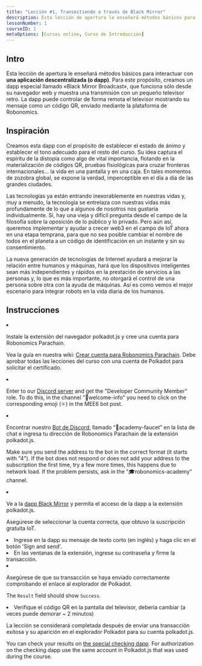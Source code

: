 ```yaml
---
title: "Lección #1, Transmitiendo a través de Black Mirror"
description: Esta lección de apertura le enseñará métodos básicos para interactuar con una aplicación descentralizada (o dapp).
lessonNumber: 1
courseID: 1
metaOptions: [Cursos online, Curso de Introducción]
---
```


<section class="container__narrow">

## Intro

Esta lección de apertura le enseñará métodos básicos para interactuar con **una aplicación descentralizada (o dapp)**. Para este propósito, creamos un dapp especial llamado «Black Mirror Broadcast», que funciona sólo desde su navegador web y muestra una transmisión con un pequeño televisor retro. La dapp puede controlar de forma remota el televisor mostrando su mensaje como un código QR, enviado mediante la plataforma de Robonomics.

</section>

<section class="container__narrow">

## Inspiración

Creamos esta dapp con el propósito de establecer el estado de ánimo y establecer el tono adecuado para el resto del curso. Su idea captura el espíritu de la distopía como algo de vital importancia, flotando en la materialización de códigos QR, pruebas fisiológicas para cruzar fronteras internacionales… la vida en una pantalla y en una caja. En tales momentos de zozobra global, se expone la verdad, imperceptible en el día a día de las grandes ciudades. 

Las tecnologías ya están entrando inexorablemente en nuestras vidas y, muy a menudo, la tecnología se entrelaza con nuestras vidas más profundamente de lo que a algunos de nosotros nos gustaría individualmente. Sí, hay una vieja y difícil pregunta desde el campo de la filosofía sobre la oposición de lo público y lo privado. Pero aún así, queremos implementar y ayudar a crecer web3 en el campo de IoT ahora en una etapa temprana, para que no sea posible cambiar el nombre de todos en el planeta a un código de identificación en un instante y sin su consentimiento. 

La nueva generación de tecnologías de Internet ayudará a mejorar la relación entre humanos y máquinas, hará que los dispositivos inteligentes sean más independientes y rápidos en la prestación de servicios a las personas y, lo que es más importante, no otorgará el control de una persona sobre otra con la ayuda de máquinas. Así es como vemos el mejor escenario para integrar robots en la vida diaria de los humanos.

</section>

<section class="container__reg">

## Instrucciones

<List type="numbers">

<li>

Instale la extensión del navegador polkadot.js y cree una cuenta para Robonomics Parachain. 

Vea la guía en nuestra wiki: [Crear cuenta para Robonomics Parachain](https://wiki.robonomics.network/docs/create-account-in-dapp/). Debe aprobar todas las lecciones del curso con una cuenta de Polkadot para solicitar el certificado.

</li>

<li>

Enter to our [Discord server](https://discord.gg/xqDgG3EGm9) and get the "Developer Community Member" role. To do this, in the channel "👋welcome-info" you need to click on the corresponding emoji (⚛️) in the MEE6 bot post.

</li>

<li>

Encontrar nuestro [Bot de Discord](https://discord.com/channels/803947358492557312/944186892038053899), llamado “🚰academy-faucet” en la lista de chat e ingresa tu dirección de Robonomics Parachain de la extensión polkadot.js.

Make sure you send the address to the bot in the correct format (it starts with "4"). If the bot does not respond or does not add your address to the subscription the first time, try a few more times, this happens due to network load. If the problem persists, ask in the "🎓robonomics-academy" channel.

</li>

<li>

Ve a la [dapp Black Mirror](https://blackmirror.robonomics.academy) y permita el acceso de la dapp a la extensión polkadot.js. 

Asegúrese de seleccionar la cuenta correcta, que obtuvo la suscripción gratuita IoT.

</li>

<li>
Ingrese en la dapp su mensaje de texto corto (en inglés) y haga clic en el botón 'Sign and send'.
</li>

<li>
En las ventanas de la extensión, ingrese su contraseña y firme la transacción. 
</li>

<li>

Asegúrese de que su transacción se haya enviado correctamente comprobando el enlace al explorador de Polkadot.

The <code>Result</code> field should show <code>Success</code>.

</li>

<li>
Verifique el código QR en la pantalla del televisor, debería cambiar (a veces puede demorar ~ 2 minutos)
</li>
</List>
</section>

<Result>

La lección se considerará completada después de enviar una transacción exitosa y su aparición en el explorador Polkadot para su cuenta polkadot.js.

You can check your results on [the special checking dapp](https://lk.robonomics.academy/). For authorization on the checking dapp use the same account in Polkadot.js that was used during the course.

</Result>

